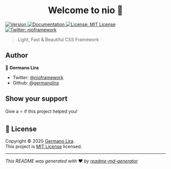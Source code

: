 <h1 align="center">Welcome to nio 👋</h1>
<p>
  <a href="https://www.npmjs.com/package/nio" target="_blank">
    <img alt="Version" src="https://img.shields.io/npm/v/nio.svg">
  </a>
  <a href="https://github.com/germanolira/nio/blob/master/LICENSE" target="_blank">
    <img alt="Documentation" src="https://img.shields.io/badge/documentation-yes-brightgreen.svg" />
  </a>
  <a href="https://github.com/germanolira/nio/blob/master/LICENSE" target="_blank">
    <img alt="License: MIT License" src="https://img.shields.io/badge/License-MIT License-yellow.svg" />
  </a>
  <a href="https://twitter.com/nioframework" target="_blank">
    <img alt="Twitter: nioframework" src="https://img.shields.io/twitter/follow/nioframework.svg?style=social" />
  </a>
</p>

> Light, Fast & Beautiful CSS Framework

## Author

👤 **Germano Lira**

* Twitter: [@nioframework](https://twitter.com/nioframework)
* Github: [@germanolira](https://github.com/germanolira)

## Show your support

Give a ⭐️ if this project helped you!

## 📝 License

Copyright © 2020 [Germano Lira](https://github.com/germanolira).<br />
This project is [MIT License](https://github.com/germanolira/nio/blob/master/LICENSE) licensed.

***
_This README was generated with ❤️ by [readme-md-generator](https://github.com/kefranabg/readme-md-generator)_